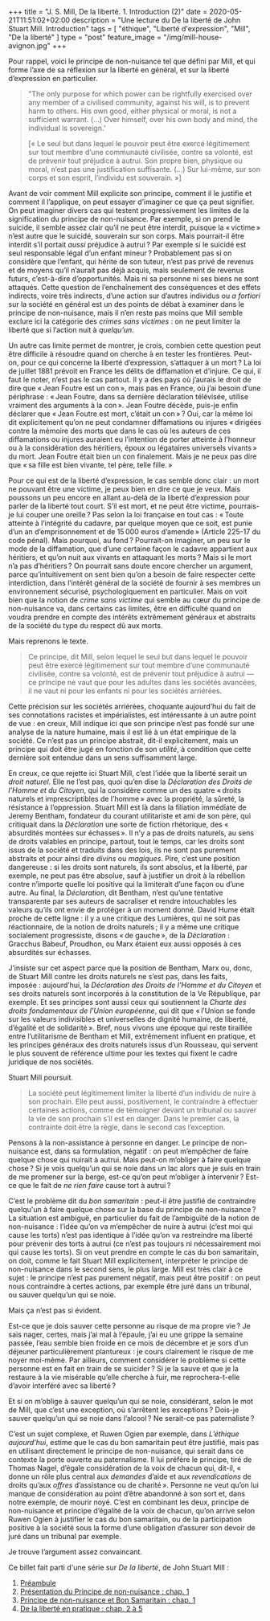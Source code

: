 +++
title = "J. S. Mill, De la liberté. 1. Introduction (2)"
date = 2020-05-21T11:51:02+02:00
description = "Une lecture du De la liberté de John Stuart Mill. Introduction"
tags = [ "éthique", "Liberté d'expression", "Mill", "De la liberté"  ]
type = "post"
feature_image = "/img/mill-house-avignon.jpg"
+++

Pour rappel, voici le principe de non-nuisance tel que défini par Mill, et qui forme l’axe de sa réflexion sur la liberté en général, et sur la liberté d’expression en particulier.

>"The only purpose for which power can be rightfully exercised over any member of a civilised community, against his will, is to prevent harm to others. His own good, either physical or moral, is not a sufficient warrant. (…) Over himself, over his own body and mind, the individual is sovereign.’
>
> [« Le seul but dans lequel le pouvoir peut être exercé légitimement sur tout membre d’une communauté civilisée, contre sa volonté, est de prévenir tout préjudice à autrui. Son propre bien, physique ou moral, n’est pas une justification suffisante. (...) Sur lui-même, sur son corps et son esprit, l’individu est souverain. »]

Avant de voir comment Mill explicite son principe, comment il le justifie et comment il l’applique, on peut essayer d’imaginer ce que ça peut signifier. On peut imaginer divers cas qui testent progressivement les limites de la signification du principe de non-nuisance. Par exemple, si on prend le suicide, il semble assez clair qu’il ne peut être interdit, puisque la « victime » n’est autre que le suicidé, souverain sur son corps. Mais pourrait-il être interdit s’il portait _aussi_ préjudice à autrui ? Par exemple si le suicidé est seul responsable légal d’un enfant mineur ? Probablement pas si on considère que l’enfant, qui hérite de son tuteur, n’est pas privé de revenus et de moyens qu’il n’aurait pas déjà acquis, mais seulement de revenus futurs, c’est-à-dire d’opportunités. Mais ni sa personne ni ses biens ne sont attaqués. Cette question de l’enchaînement des conséquences et des effets indirects, voire très indirects, d’une action sur d’autres individus ou _a fortiori_ sur la société en général est un des points de débat à examiner dans le principe de non-nuisance, mais il n’en reste pas moins que Mill semble exclure ici la catégorie des _crimes sans victimes_ : on ne peut limiter la liberté que si l’action nuit à _quelqu’un_.

Un autre cas limite permet de montrer, je crois, combien cette question peut être difficile à résoudre quand on cherche à en tester les frontières. Peut-on, pour ce qui concerne la liberté d’expression, s’attaquer à un mort ? La loi de juillet 1881 prévoit en France les délits de diffamation et d’injure. Ce qui, il faut le noter, n’est pas le cas partout. Il y a des pays où j’aurais le droit de dire que « Jean Foutre est un con », mais pas en France, où j’ai besoin d’une périphrase : « Jean Foutre, dans sa dernière déclaration télévisée, utilise vraiment des arguments à la con ». Jean Foutre décède, puis-je enfin déclarer que « Jean Foutre est mort, c’était un con » ? Oui, car la même loi dit explicitement qu’on ne peut condamner diffamations ou injures « dirigées contre la mémoire des morts que dans le cas où les auteurs de ces diffamations ou injures auraient eu l’intention de porter atteinte à l’honneur ou à la considération des héritiers, époux ou légataires universels vivants » du mort. Jean Foutre était bien un con finalement. Mais je ne peux pas dire que « sa fille est bien vivante, tel père, telle fille. »

Pour ce qui est de la liberté d’expression, le cas semble donc clair : un mort ne pouvant être une victime, je peux bien en dire ce que je veux. Mais poussons un peu encore en allant au-delà de la liberté d’expression pour parler de la liberté tout court. S’il est mort, et ne peut être victime, pourrais-je lui couper une oreille ? Pas selon la loi française en tout cas : « Toute atteinte à l’intégrité du cadavre, par quelque moyen que ce soit, est punie d’un an d’emprisonnement et de 15 000 euros d’amende » (Article 225-17 du code pénal). Mais pourquoi, au fond ? Pourrait-on imaginer, un peu sur le mode de la diffamation, que d’une certaine façon le cadavre appartient aux héritiers, et qu’on nuit aux vivants en attaquant les morts ? Mais si le mort n’a pas d’héritiers ? On pourrait sans doute encore chercher un argument, parce qu’intuitivement on sent bien qu’on a besoin de faire respecter cette interdiction, dans l’intérêt général de la société de fournir à ses membres un environnement sécurisé, psychologiquement en particulier. Mais on voit bien que la notion de _crime sans victime_ qui semble au cœur du principe de non-nuisance va, dans certains cas limites, être en difficulté quand on voudra prendre en compte des intérêts extrêmement généraux et abstraits de la société du type du respect dû aux morts.

Mais reprenons le texte.

> Ce principe, dit Mill, selon lequel le seul but dans lequel le pouvoir peut être exercé légitimement sur tout membre d’une communauté civilisée, contre sa volonté, est de prévenir tout préjudice à autrui — ce principe ne vaut que pour les adultes dans les sociétés avancées, il ne vaut ni pour les enfants ni pour les sociétés arriérées.

Cette précision sur les sociétés arriérées, choquante aujourd’hui du fait de ses connotations racistes et impérialistes, est intéressante à un autre point de vue : en creux, Mill indique ici que son principe n’est pas fondé sur une analyse de la nature humaine, mais il est lié à un état empirique de la société. Ce n’est pas un principe abstrait, dit-il explicitement, mais un principe qui doit être jugé en fonction de son _utilité_, à condition que cette dernière soit entendue dans un sens suffisamment large.

En creux, ce que rejette ici Stuart Mill, c’est l’idée que la liberté serait un _droit naturel_. Elle ne l’est pas, quoi qu’en dise la _Déclaration des Droits de l’Homme et du Citoyen_, qui la considère comme un des quatre « droits naturels et imprescriptibles de l’homme » avec la propriété, la sûreté, la résistance à l’oppression. Stuart Mill est là dans la filiation immédiate de Jeremy Bentham, fondateur du courant utilitariste et ami de son père, qui critiquait dans la _Déclaration_ une sorte de fiction rhétorique, des « absurdités montées sur échasses ». Il n’y a pas de droits naturels, au sens de droits valables en principe, partout, tout le temps, car les droits sont issus de la société et traduits dans des lois, ils ne sont pas purement abstraits et pour ainsi dire _divins_ ou _magiques_. Pire, c’est une position dangereuse : si les droits sont naturels, ils sont absolus, et la liberté, par exemple, ne peut pas être absolue, sauf à justifier un droit à la rébellion contre n’importe quelle loi positive qui la limiterait d’une façon ou d’une autre. Au final, la _Déclaration_, dit Bentham, n’est qu’une tentative transparente par ses auteurs de sacraliser et rendre intouchables les valeurs qu’ils ont envie de protéger à un moment donné. David Hume était proche de cette ligne : il y a une critique des Lumières, qui ne soit pas réactionnaire, de la notion de droits naturels ; il y a même une critique socialement progressiste, disons « de gauche », de la _Déclaration_ : Gracchus Babeuf, Proudhon, ou Marx étaient eux aussi opposés à ces absurdités sur échasses.

J’insiste sur cet aspect parce que la position de Bentham, Marx ou, donc, de Stuart Mill contre les droits naturels ne s’est pas, dans les faits, imposée : aujourd’hui, la _Déclaration des Droits de l’Homme et du Citoyen_ et ses droits naturels sont incorporés à la constitution de la Ve République, par exemple. Et ses principes sont aussi ceux qui soutiennent la _Charte des droits fondamentaux de l’Union européenne_, qui dit que « l’Union se fonde sur les valeurs indivisibles et universelles de dignité humaine, de liberté, d’égalité et de solidarité ». Bref, nous vivons une époque qui reste tiraillée entre l’utilitarisme de Bentham et Mill, extrêmement influent en pratique, et les principes généraux des droits naturels issus d’un Rousseau, qui servent le plus souvent de référence ultime pour les textes qui fixent le cadre juridique de nos sociétés.

Stuart Mill poursuit.

> La société peut légitimement limiter la liberté d’un individu de nuire à son prochain. Elle peut aussi, positivement, le contraindre à effectuer certaines actions, comme de témoigner devant un tribunal ou sauver la vie de son prochain s’il est en danger. Dans le premier cas, la contrainte doit être la règle, dans le second cas l’exception.

Pensons à la non-assistance à personne en danger. Le principe de non-nuisance est, dans sa formulation, négatif : on peut m’empêcher de faire quelque chose qui nuirait à autrui. Mais peut-on m’obliger à faire quelque chose ? Si je vois quelqu’un qui se noie dans un lac alors que je suis en train de me promener sur la berge, est-ce qu’on peut m’obliger à intervenir ? Est-ce que le fait de _ne rien faire_ cause tort à autrui ?

C’est le problème dit du _bon samaritain_ : peut-il être justifié de contraindre quelqu'un à faire quelque chose sur la base du principe de non-nuisance ? La situation est ambiguë, en particulier du fait de l’ambiguïté de la notion de non-nuisance : l’idée qu’on va m’empêcher de nuire à autrui (c’est moi qui cause les torts) n’est pas identique à l’idée qu’on va restreindre ma liberté pour prévenir des torts à autrui (ce n’est pas toujours ni nécessairement moi qui cause les torts). Si on veut prendre en compte le cas du bon samaritain, on doit, comme le fait Stuart Mill explicitement, interpréter le principe de non-nuisance dans le second sens, le plus large. Mill est très clair à ce sujet : le principe n’est pas purement négatif, mais peut être positif : on peut nous contraindre à certes actions, par exemple être juré dans un tribunal, ou sauver quelqu’un qui se noie.

Mais ça n’est pas si évident.

Est-ce que je dois sauver cette personne au risque de ma propre vie ? Je sais nager, certes, mais j’ai mal à l’épaule, j’ai eu une grippe la semaine passée, l’eau semble bien froide en ce mois de décembre et je sors d’un déjeuner particulièrement plantureux : je cours clairement le risque de me noyer moi-même. Par ailleurs, comment considérer le problème si cette personne est en fait en train de se suicider ? Si je la sauve et que je la restaure à la vie misérable qu’elle cherche à fuir, me reprochera-t-elle d’avoir interféré avec sa liberté ?

Et si on m’oblige à sauver quelqu’un qui se noie, considérant, selon le mot de Mill, que c’est une exception, où s’arrêtent les exceptions ? Dois-je sauver quelqu’un qui se noie dans l’alcool ? Ne serait-ce pas paternaliste ?

C’est un sujet complexe, et Ruwen Ogien par exemple, dans _L’éthique aujourd’hui_, estime que le cas du bon samaritain peut être justifié, mais pas en utilisant directement le principe de non-nuisance, qui serait dans ce contexte la porte ouverte au paternalisme. Il lui préfère le principe, tiré de Thomas Nagel, d’égale considération de la voix de chacun qui, dit-il, « donne un rôle plus central aux _demandes_ d’aide et aux _revendications_ de droits qu’aux _offres_ d’assistance ou de charité ». Personne ne veut qu’on lui manque de considération au point d’être abandonné à son sort et, dans notre exemple, de mourir noyé. C’est en combinant les deux, principe de non-nuisance et principe d’égalité de la voix de chacun, qu’on arrive selon Ruwen Ogien à justifier le cas du bon samaritain, ou de la participation positive à la société sous la forme d’une obligation d’assurer son devoir de juré dans un tribunal par exemple.

Je trouve l’argument assez convaincant.

Ce billet fait parti d'une série sur _De la liberté_, de John Stuart Mill :

1. [Préambule](/blog/jsmill-liberte-0/)
1. [Présentation du Principe de non-nuisance : chap. 1](/blog/jsmill-liberte-1/)
1. [Principe de non-nuisance et Bon Samaritain : chap. 1](/blog/jsmill-liberte-2/)
1. [De la liberté en pratique : chap. 2 à 5](/blog/jsmill-liberte-3/)
